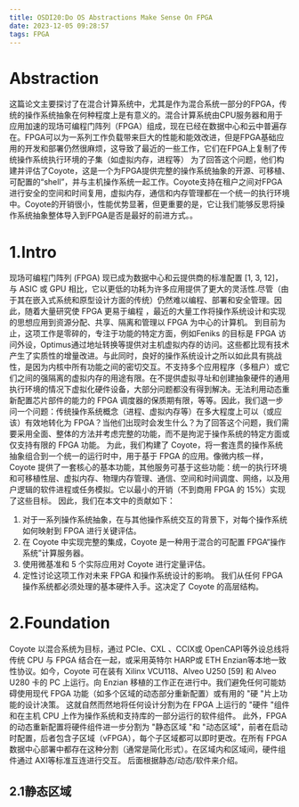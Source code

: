 ```yaml
---
title: OSDI20:Do OS Abstractions Make Sense On FPGA
date: 2023-12-05 09:28:57
tags: FPGA
---
```

# Abstraction
这篇论文主要探讨了在混合计算系统中，尤其是作为混合系统一部分的FPGA，传统的操作系统抽象在何种程度上是有意义的。混合计算系统由CPU服务器和用于应用加速的现场可编程门阵列（FPGA）组成，现在已经在数据中心和云中普遍存在。FPGA可以为一系列工作负载带来巨大的性能和能效改进，但是FPGA基础应用的开发和部署仍然很麻烦，这导致了最近的一些工作，它们在FPGA上复制了传统操作系统执行环境的子集（如虚拟内存，进程等）
为了回答这个问题，他们构建并评估了Coyote，这是一个为FPGA提供完整的操作系统抽象的开源、可移植、可配置的“shell”，并与主机操作系统一起工作。Coyote支持在租户之间对FPGA进行安全的空间和时间复用，虚拟内存，通信和内存管理都在一个统一的执行环境中。Coyote的开销很小，性能优势显著，但更重要的是，它让我们能够反思将操作系统抽象整体导入到FPGA是否是最好的前进方式。。
# 1.Intro
现场可编程门阵列 (FPGA) 现已成为数据中心和云提供商的标准配置 [1, 3, 12]，与 ASIC 或 GPU 相比，它以更低的功耗为许多应用提供了更大的灵活性.尽管（由于其在嵌入式系统和原型设计方面的传统）仍然难以编程、部署和安全管理。因此，随着大量研究使 FPGA 更易于编程 ，最近的大量工作将操作系统设计和实现的思想应用到资源分配、共享、隔离和管理以 FPGA 为中心的计算机。
到目前为止，这项工作是零碎的，专注于功能的特定方面，例如Feniks  的目标是 FPGA 访问外设，Optimus通过地址转换等提供对主机虚拟内存的访问。这些都比现有技术产生了实质性的增量改进。与此同时，良好的操作系统设计之所以如此具有挑战性，是因为内核中所有功能之间的密切交互。不支持多个应用程序（多租户）或它们之间的强隔离的虚拟内存的用途有限。在不提供虚拟寻址和创建抽象硬件的通用执行环境的情况下虚拟化硬件设备，大部分问题都没有得到解决。无法利用动态重新配置芯片部件的能力的 FPGA 调度器的保质期有限，等等。因此，我们退一步问一个问题：传统操作系统概念（进程、虚拟内存等）在多大程度上可以（或应该）有效地转化为 FPGA？当他们出现时会发生什么？为了回答这个问题，我们需要采用全面、整体的方法并考虑完整的功能，而不是拘泥于操作系统的特定方面或仅支持有限的 FPGA 功能。
为此，我们构建了 Coyote，将一套连贯的操作系统抽象组合到一个统一的运行时中，用于基于 FPGA 的应用。像微内核一样，Coyote 提供了一套核心的基本功能，其他服务可基于这些功能：统一的执行环境和可移植性层、虚拟内存、物理内存管理、通信、空间和时间调度、网络，以及用户逻辑的软件进程或任务模拟。它以最小的开销（不到商用 FPGA 的 15%）实现了这些目标。 因此，我们在本文中的贡献如下：
1. 对于一系列操作系统抽象，在与其他操作系统交互的背景下，对每个操作系统如何映射到 FPGA 进行关键评估。
2. 在 Coyote 中实现完整的集成，Coyote 是一种用于混合的可配置 FPGA“操作系统”计算服务器。
3. 使用微基准和 5 个实际应用对 Coyote 进行定量评估。 
4. 定性讨论这项工作对未来 FPGA 和操作系统设计的影响。 
我们从任何 FPGA 操作系统都必须处理的基本硬件入手。这决定了 Coyote 的高层结构。

# 2.Foundation
Coyote 以混合系统为目标，通过 PCIe、CXL 、CCIX或 OpenCAPI等外设总线将传统 CPU 与 FPGA 结合在一起，或采用英特尔 HARP或 ETH Enzian等本地一致性协议。如今，Coyote 可在装有 Xilinx VCU118、Alveo U250 [59] 和 Alveo U280 卡的 PC 上运行。向 Enzian 移植的工作正在进行中。我们避免任何可能妨碍使用现代 FPGA 功能（如多个区域的动态部分重新配置）或有用的 "硬 "片上功能的设计决策。 这就自然而然地将任何设计分割为在 FPGA 上运行的 "硬件 "组件和在主机 CPU 上作为操作系统和支持库的一部分运行的软件组件。 此外，FPGA 的动态重新配置将硬件组件进一步分割为 "静态区域 "和 "动态区域"，前者在启动时配置，后者包含子区域（vFPGA），每个子区域都可以即时更改。在所有 FPGA 数据中心部署中都存在这种分割（通常是简化形式）。在区域内和区域间，硬件组件通过 AXI等标准互连进行交互。
后面根据静态/动态/软件来介绍。
## 2.1静态区域

